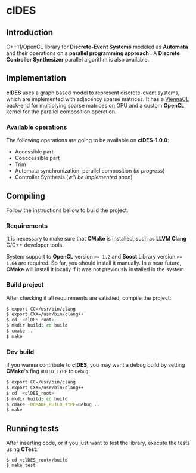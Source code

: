 # clDES

## Introduction

C++11/OpenCL library for **Discrete-Event Systems** modeled as **Automata**
and their operations on a **parallel programming approach** . A
**Discrete Controller Synthesizer** parallel algorithm is also available.

## Implementation

**clDES** uses a graph based model to represent discrete-event systems,
which are implemented with adjacency sparse matrices. It has a
[ViennaCL](http://viennacl.sourceforge.net/) back-end for multiplying
sparse matrices on GPU and a custom **OpenCL** kernel for the parallel
composition operation.

### Available operations

The following operations are going to be available on **clDES-1.0.0**:

* Accessible part
* Coaccessible part
* Trim
* Automata synchronization: parallel composition (*in progress*)
* Controller Synthesis (*will be implemented soon*)

## Compiling

Follow the instructions bellow to build the project.

### Requirements

It is necessary to make sure that **CMake** is installed, such as **LLVM Clang** C/C++
developer tools.

System support to **OpenCL** version `>= 1.2` and **Boost** Library version `>= 1.64`
are required. So far, you should install it manually. In a near
future, **CMake** will install it locally if it was not previously installed in
the system.

### Build project

After checking if all requirements are satisfied, compile the project:

```bash
$ export CC=/usr/bin/clang
$ export CXX=/usr/bin/clang++
$ cd  <clDES_root>
$ mkdir build; cd build
$ cmake ..
$ make
```

### Dev build

If you wanna contribute to **clDES**, you may want a debug build by setting
**CMake**'s flag `BUILD_TYPE` to `Debug`:

```bash
$ export CC=/usr/bin/clang
$ export CXX=/usr/bin/clang++
$ cd  <clDES_root>
$ mkdir build; cd build
$ cmake -DCMAKE_BUILD_TYPE=Debug ..
$ make
```

## Running tests

After inserting code, or if you just want to test the library, execute the tests
using **CTest**:

```
$ cd <clDES_root>/build
$ make test
```
